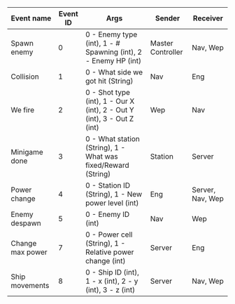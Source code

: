  Event name | Event ID | Args | Sender | Receiver 
------------|----------|------|--------|----------
Spawn enemy | 0 | 0 - Enemy type (int), 1 - # Spawning (int), 2 - Enemy HP (int) | Master Controller | Nav, Wep
Collision | 1 | 0 - What side we got hit (String) | Nav | Eng
We fire | 2 | 0 - Shot type (int), 1 - Our X (int), 2 - Out Y (int), 3 - Out Z (int) | Wep | Nav
Minigame done | 3 | 0 - What station (String), 1 - What was fixed/Reward (String) | Station | Server
Power change | 4 | 0 - Station ID (String), 1 - New power level (int) | Eng | Server, Nav, Wep
Enemy despawn | 5 | 0 - Enemy ID (int) | Nav | Wep
Change max power | 7 | 0 - Power cell (String), 1 - Relative power change (int) | Server | Eng
Ship movements | 8 | 0 - Ship ID (int), 1 - x (int), 2 - y (int), 3 - z (int) | Server | Nav, Wep
